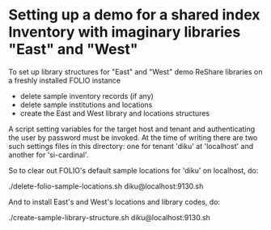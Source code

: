 # Setting up a demo for a shared index Inventory with imaginary libraries "East" and "West"

To set up library structures for "East" and "West" demo ReShare libraries on a freshly installed FOLIO instance

- delete sample inventory records (if any)
- delete sample institutions and locations
- create the East and West library and locations structures

A script setting variables for the target host and tenant and authenticating the user by password must be invoked. At the time of writing there are two such settings files in this directory: one for tenant 'diku' at 'localhost' and another for 'si-cardinal'.

So to clear out FOLIO's default sample locations for 'diku' on localhost, do:

./delete-folio-sample-locations.sh diku@localhost:9130.sh

And to install East's and West's locations and library codes, do:

./create-sample-library-structure.sh diku@localhost:9130.sh
